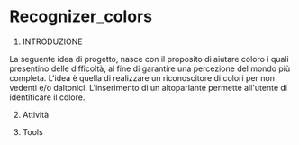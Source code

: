 # Recognizer_colors

1. INTRODUZIONE

La seguente idea di progetto, nasce con il proposito di aiutare coloro i quali presentino delle difficoltà, al fine di garantire una percezione del mondo più completa.
L'idea è quella di realizzare un riconoscitore di colori per non vedenti e/o daltonici.
L'inserimento di un altoparlante permette all'utente di identificare il colore.

2. Attività


3. Tools
 
